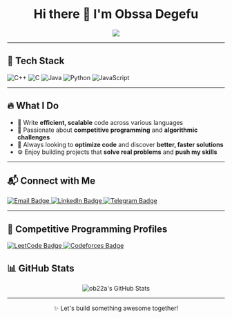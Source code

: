 <h1 align="center">Hi there 👋 I'm Obssa Degefu</h1>

<p align="center">
  <img src="https://readme-typing-svg.herokuapp.com?font=Fira+Code&size=22&pause=1000&color=36BCF7&center=true&vCenter=true&width=500&lines=I+am+a+SWE+Student+at+AAiT.;" />
</p>

---

## 🔧 Tech Stack

![C++](https://img.shields.io/badge/C++-00599C?style=flat&logo=c%2B%2B&logoColor=white)
![C](https://img.shields.io/badge/C-000000?style=flat&logo=c&logoColor=white)
![Java](https://img.shields.io/badge/Java-ED8B00?style=flat&logo=java&logoColor=white)
![Python](https://img.shields.io/badge/Python-3776AB?style=flat&logo=python&logoColor=white)
![JavaScript](https://img.shields.io/badge/JavaScript-F7DF1E?style=flat&logo=javascript&logoColor=black)

---

## 🔥 What I Do

- 🧠 Write **efficient, scalable** code across various languages  
- 🧩 Passionate about **competitive programming** and **algorithmic challenges**  
- 🚀 Always looking to **optimize code** and discover **better, faster solutions**  
- ⚙️ Enjoy building projects that **solve real problems** and **push my skills**

---

## 📬 Connect with Me

<p align="left">
  <a href="mailto:Ob22adegefu123@gmail.com" target="_blank">
    <img src="https://img.shields.io/badge/Email-D14836?style=for-the-badge&logo=gmail&logoColor=white" alt="Email Badge"/>
  </a>
  <a href="https://linkedin.com/in/ob22a" target="_blank">
    <img src="https://img.shields.io/badge/LinkedIn-0A66C2?style=for-the-badge&logo=linkedin&logoColor=white" alt="LinkedIn Badge"/>
  </a>
  <a href="https://t.me/Ob22a" target="_blank">
    <img src="https://img.shields.io/badge/Telegram-2CA5E0?style=for-the-badge&logo=telegram&logoColor=white" alt="Telegram Badge"/>
  </a>
</p>

---

## 🧠 Competitive Programming Profiles

<p align="left">
  <a href="https://leetcode.com/ob22a" target="_blank">
    <img src="https://img.shields.io/badge/LeetCode-FFA116?style=for-the-badge&logo=leetcode&logoColor=black" alt="LeetCode Badge"/>
  </a>
  <a href="https://codeforces.com/profile/ob22a" target="_blank">
    <img src="https://img.shields.io/badge/Codeforces-1F8ACB?style=for-the-badge&logo=codeforces&logoColor=white" alt="Codeforces Badge"/>
  </a>
</p>

## 📊 GitHub Stats

<p align="center">
  <img src="https://github-readme-stats.vercel.app/api?username=ob22a&show_icons=true&theme=github_dark&hide_border=true" alt="ob22a's GitHub Stats" />
</p>

---

<p align="center">
  ✨ Let's build something awesome together!
</p>
